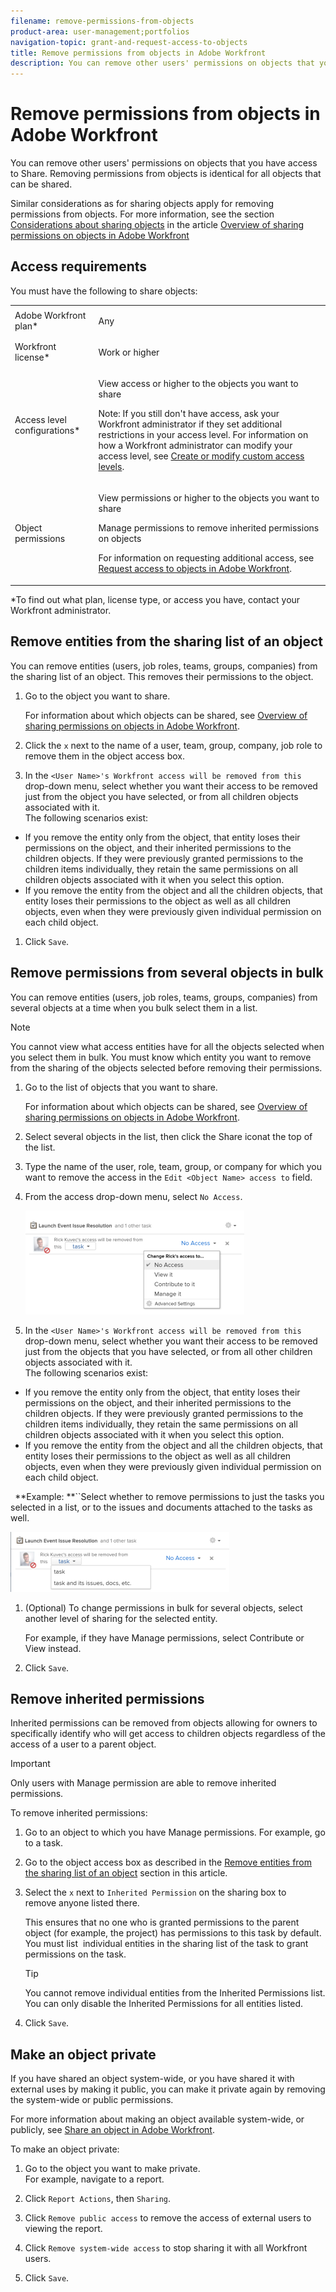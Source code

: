 ```yaml
---
filename: remove-permissions-from-objects
product-area: user-management;portfolios
navigation-topic: grant-and-request-access-to-objects
title: Remove permissions from objects in Adobe Workfront
description: You can remove other users' permissions on objects that you have access to Share. Removing permissions from objects is identical for all objects that can be shared.
---
```


# Remove permissions from objects in Adobe Workfront

You can remove other users' permissions on objects that you have access to Share. Removing permissions from objects is identical for all objects that can be shared.&nbsp;

Similar considerations as for sharing objects apply for removing permissions from objects.&nbsp;For more information, see the section [Considerations about sharing objects](../../workfront-basics/grant-and-request-access-to-objects/sharing-permissions-on-objects-overview.md#consider) in the article [Overview of sharing permissions on objects in Adobe Workfront](../../workfront-basics/grant-and-request-access-to-objects/sharing-permissions-on-objects-overview.md)

## Access requirements

You must have the following to share objects:

<table cellspacing="0"> 
 <col> 
 <col> 
 <tbody> 
  <tr> 
   <td role="rowheader">Adobe Workfront plan*</td> 
   <td> <p>Any </p> </td> 
  </tr> 
  <tr> 
   <td role="rowheader">Workfront license*</td> 
   <td> <p>Work or higher</p> </td> 
  </tr> 
  <tr> 
   <td role="rowheader">Access level configurations*</td> 
   <td> <p>View access or higher to the objects you want to share</p> <p>Note: If you still don't have access, ask your Workfront administrator if they set additional restrictions in your access level. For information on how a Workfront administrator can modify your access level, see <a href="../../administration-and-setup/add-users/configure-and-grant-access/create-modify-access-levels.md" class="MCXref xref">Create or modify custom access levels</a>.</p> </td> 
  </tr> 
  <tr> 
   <td role="rowheader">Object permissions</td> 
   <td> <p>View permissions or higher to the objects you want to share</p> <p>Manage permissions to remove inherited permissions on objects</p> <p>For information on requesting additional access, see <a href="../../workfront-basics/grant-and-request-access-to-objects/request-access.md" class="MCXref xref">Request access to objects in Adobe Workfront</a>.</p> </td> 
  </tr> 
 </tbody> 
</table>

&#42;To find out what plan, license type, or access you have, contact your Workfront administrator.

## Remove entities from the sharing list of an object

You can remove entities (users, job roles, teams, groups, companies) from the sharing list of an object.&nbsp;This removes their permissions to the object.

1. Go to the object you want to share.

   For information about which objects can be shared, see [Overview of sharing permissions on objects in Adobe Workfront](../../workfront-basics/grant-and-request-access-to-objects/sharing-permissions-on-objects-overview.md).

1. Click the `x` next to the name of a user, team, group, company, job role to remove them in the object access box.

1. In the `<User Name>'s Workfront access will be removed from this` drop-down menu, select whether you want their access to be removed just from the object you have selected, or from all children objects associated with it.  
   The following scenarios exist:

  * If you remove the entity only from the object, that entity loses their permissions on the object, and their inherited permissions to the children objects. If they were previously granted permissions to the children items individually, they retain the same permissions on all children objects associated with it when you select this option.&nbsp;
  * If you remove the entity from the object and all the children objects, that entity loses their permissions to the object as well as all children objects, even when they were previously given individual permission on each child object.&nbsp;

1. Click `Save`.

## Remove permissions from several objects in bulk

You can remove entities (users, job roles, teams, groups, companies) from several objects at a time when you bulk select them in a list.&nbsp;

>[!NOTE]
>
>You cannot view what access entities have for all the objects selected when you select them in bulk. You must know which entity you want to remove from the sharing of the objects selected before removing their permissions.

1. Go to the list of objects that you want to share.

   For information about which objects can be shared, see [Overview of sharing permissions on objects in Adobe Workfront](../../workfront-basics/grant-and-request-access-to-objects/sharing-permissions-on-objects-overview.md).

1. Select several objects in the list, then click the Share iconat the top of the list. 
1. Type the name of the user, role, team, group, or company for which you want to remove the access in the `Edit <Object Name> access to` field. 
1. From the access drop-down menu, select `No Access`.

   ![](assets/no-access-option-removing-permissions-bulk-tasks-nwe-350x166.png)

1. In the `<User Name>'s Workfront access will be removed from this` drop-down menu, select whether you want their access to be removed just from the objects that you have selected, or from all other children objects associated with it.  
   The following scenarios exist:

  * If you remove the entity only from the object, that entity loses their permissions on the object, and their inherited permissions to the children objects. If they were previously granted permissions to the children items individually, they retain the same permissions on all children objects associated with it when you select this option.&nbsp;
  * If you remove the entity from the object and all the children objects, that entity loses their permissions to the object as well as all children objects, even when they were previously given individual permission on each child object.

   ` `**Example: **``Select whether to remove permissions to just the tasks you selected in a list, or to the issues and documents attached to the tasks as well.

   ![](assets/remove-permissions-bulk-drop-down-for-attached-objects-nwe-350x96.png)

1. (Optional) To change permissions in bulk for several objects, select another level of sharing for the selected entity.

   For example, if they have Manage permissions, select Contribute or View instead. 

1. Click `Save`.

## Remove inherited permissions

Inherited permissions can be removed from objects allowing for owners to specifically&nbsp;identify who will get access to children objects regardless of the access of a user to a parent object.

>[!IMPORTANT]
>
>Only users with Manage permission are able to remove inherited permissions.

To remove inherited permissions:

1. Go to an object to which you have Manage permissions. For example, go to a task.   
1. Go to the object access box as described in the [Remove entities from the sharing list of an object](#removing) section in this article.
1. Select the `x` next to `Inherited Permission`&nbsp;on the sharing box to remove&nbsp;anyone listed there.

   This ensures that no one who is granted permissions to the parent object (for example, the project) has permissions to this task by default. You must list&nbsp; individual entities in the sharing list of the task to grant permissions on the task.

   >[!TIP]
   >
   >You cannot remove individual entities from the Inherited Permissions list. You can only disable the Inherited Permissions for all entities listed.

1. Click `Save`.&nbsp;

## Make an object private

If you have shared an object system-wide, or you have shared it with external uses by making it public, you can make it private again by removing the system-wide or public permissions.&nbsp;

For more information about making an object available system-wide, or publicly, see [Share an object in Adobe Workfront](../../workfront-basics/grant-and-request-access-to-objects/share-an-object.md).

To make an object private:

1. Go to the object you want to make private.  
   For example, navigate to a report.
1. Click `Report Actions`, then `Sharing`.

1. Click `Remove public access` to remove the access of external users to viewing the report.
1. Click `Remove system-wide access` to stop sharing it with all Workfront users.&nbsp;
1. Click `Save`.


